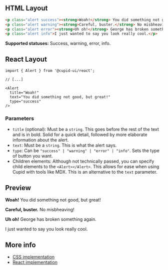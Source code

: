 ## HTML Layout
```html
<p class="alert success"><strong>Woah!</strong> You did something not good, but great!</p>
<p class="alert warning"><strong>Careful, buster.</strong> No misbheaving!</p>
<p class="alert error"><strong>Uh oh!</strong> George has broken something again.</p>
<p class="alert info">I just wanted to say you look really cool.</p>
```

**Supported statuses:** Success, warning, error, info.

## React Layout
```tsx
import { Alert } from '@cupid-ui/react';

// [...]

<Alert
  title="Woah!"
  text="You did something not good, but great!"
  type="success"
/>
```

### Parameters
- `title` (optional): Must be a `string`. This goes before the rest of the text and is in bold. Solid for a quick detail, followed by more elaborate information about the alert.
- `text`: Must be a `string`. This is what the alert says.
- `type`: Can be `"success" | "warning" | "error" | "info"`. Sets the type of button you want.
- Children elements: Although not technically passed, you can specify child elements to the `<Alert></Alert>`. This allows for ease when using Cupid with tools like MDX. This is an alternative to the `text` parameter.

## Preview
<p class="alert success"><strong>Woah!</strong> You did something not good, but great!</p>
<p class="alert warning"><strong>Careful, buster.</strong> No misbheaving!</p>
<p class="alert error"><strong>Uh oh!</strong> George has broken something again.</p>
<p class="alert info">I just wanted to say you look really cool.</p>

## More info
- [CSS implementation](https://github.com/designbylunar/cupid/blob/main/css/src/layout/alert.css)
- [React implementation](https://github.com/designbylunar/cupid/blob/main/react/src/components/layout/alert.tsx)

